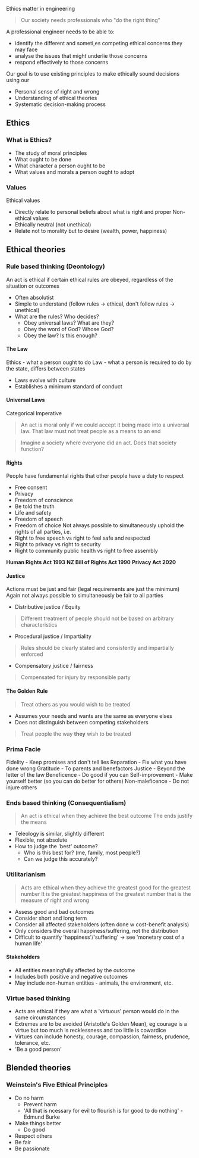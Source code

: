 Ethics matter in engineering
> Our society needs professionals who "do the right thing"

A professional engineer needs to be able to:
- identify the different and someti,es competing ethical concerns they may face
- analyse the issues that might underlie those concerns
- respond effectively to those concerns

Our goal is to use existing principles to make ethically sound decisions using our
- Personal sense of right and wrong
- Understanding of ethical theories
- Systematic decision-making process

## Ethics
### What is Ethics?
- The study of moral principles
- What ought to be done
- What character a person ought to be
- What values and morals a person ought to adopt

### Values
Ethical values
- Directly relate to personal beliefs about what is right and proper
Non-ethical values
- Ethically neutral (not unethical)
- Relate not to morality but to desire (wealth, power, happiness)

## Ethical theories
### Rule based thinking (Deontology)
An act is ethical if certain ethical rules are obeyed, regardless of the situation or outcomes
- Often absolutist
- Simple to understand (follow rules -> ethical, don't follow rules -> unethical)
- What are the rules? Who decides?
	- Obey universal laws? What are they?
	- Obey the word of God? Whose God?
	- Obey the law? Is this enough?
#### The Law
Ethics - what a person ought to do
Law - what a person is required to do by the state, differs between states
- Laws evolve with culture
- Establishes a minimum standard of conduct

#### Universal Laws
Categorical Imperative
> An act is moral only if we could accept it being made into a universal law. That law must not treat people as a means to an end

> Imagine a society where everyone did an act. Does that society function?

#### Rights
People have fundamental rights that other people have a duty to respect
- Free consent
- Privacy
- Freedom of conscience
- Be told the truth
- Life and safety
- Freedom of speech
- Freedom of choice
Not always possible to simultaneously uphold the rights of all parties, i.e.
- Right to free speech vs right to feel safe and respected
- Right to privacy vs right to security
- Right to community public health vs right to free assembly

**Human Rights Act 1993**
**NZ Bill of Rights Act 1990**
**Privacy Act 2020**

#### Justice
Actions must be just and fair (legal requirements are just the minimum)
Again not always possible to simultaneously be fair to all parties
- Distributive justice / Equity
>Different treatment of people should not be based on arbitrary characteristics
- Procedural justice / Impartiality
> Rules should be clearly stated and consistently and impartially enforced
- Compensatory justice / fairness
> Compensated for injury by responsible party

#### The Golden Rule
>Treat others as you would wish to be treated
- Assumes your needs and wants are the same as everyone elses
- Does not distinguish between competing stakeholders
> Treat people the way **they** wish to be treated 

### Prima Facie
Fidelity - Keep promises and don't tell lies
Reparation - Fix what you have done wrong
Gratitude - To parents and benefactors
Justice - Beyond the letter of the law
Beneficence - Do good if you can
Self-improvement - Make yourself better (so you can do better for others)
Non-maleficence - Do not injure others
### Ends based thinking (Consequentialism)
>An act is ethical when they achieve the best outcome
>The ends justify the means 
- Teleology is similar, slightly different
- Flexible, not absolute
- How to judge the 'best' outcome?
	- Who is this best for? (me, family, most people?)
	- Can we judge this accurately?
### Utilitarianism
>Acts are ethical when they achieve the greatest good for the greatest number
>It is the greatest happiness of the greatest number that is the measure of right and wrong
- Assess good and bad outcomes
- Consider short and long term
- Consider all affected stakeholders (often done w cost-benefit analysis)
- Only considers the overall happiness/suffering, not the distribution
- Difficult to quantify 'happiness'/'suffering' -> see 'monetary cost of a human life'
#### Stakeholders
- All entities meaningfully affected by the outcome
- Includes both positive and negative outcomes
- May include non-human entities - animals, the environment, etc.
### Virtue based thinking
- Acts are ethical if they are what a 'virtuous' person would do in the same circumstances
- Extremes are to be avoided (Aristotle's Golden Mean), eg courage is a virtue but too much is recklessness and too little is cowardice
- Virtues can include honesty, courage, compassion, fairness, prudence, tolerance, etc.
- 'Be a good person'

## Blended theories
### Weinstein's Five Ethical Principles
- Do no harm
	- Prevent harm
	- 'All that is ncessary for evil to flourish is for good to do nothing' - Edmund Burke
- Make things better
	- Do good
- Respect others
- Be fair
- Be passionate